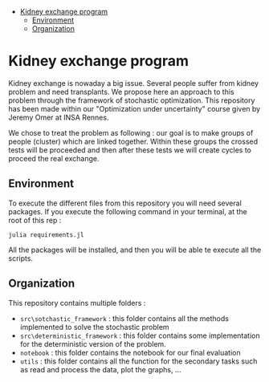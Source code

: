 - [Kidney exchange program](#kidney-exchange-program)
  * [Environment](#environment)
  * [Organization](#organization)

# Kidney exchange program

Kidney exchange is nowaday a big issue. Several people suffer from kidney problem and need transplants.
We propose here an approach to this problem through the framework of stochastic optimization.
This repository has been made within our "Optimization under uncertainty" course given by Jeremy Omer at INSA Rennes.

We chose to treat the problem as following : our goal is to make groups of people (cluster) which are linked together. Within these groups the crossed tests will be proceeded and then after these tests we will create cycles to proceed the real exchange.

## Environment

To execute the different files from this repository you will need several packages.
If you execute the following command in your terminal, at the root of this rep :

```{command line}
julia requirements.jl
```

All the packages will be installed, and then you will be able te execute all the scripts.


## Organization


This repository contains multiple folders :

- `src\sotchastic_framework` : this folder contains all the methods implemented to solve the stochastic problem
- `src\deterministic_framework` : this folder contains some implementation for the deterministic version of the problem.
- `notebook` : this folder contains the notebook for our final evaluation
- `utils` : this folder contains all the function for the secondary tasks such as read and process the data, plot the graphs, ...